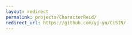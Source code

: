 ```yaml
---
layout: redirect
permalink: projects/CharacterReid/
redirect_url: https://github.com/yj-yu/CiSIN/
---
```

